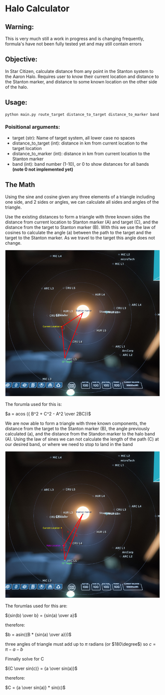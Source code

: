 # Halo Calculator

## Warning:

This is very much still a work in progress and is changing frequently, formula's have not been fully tested yet and may still contain errors

## Objective:

In Star Citizen, calculate distance from any point in the Stanton system to the Aaron Halo. Requires user to know their current location and distance to the Stanton marker, and distance to some known location on the other side of the halo.

## Usage:

```bash
python main.py route_target distance_to_target distance_to_marker band
```

### Poisitional arguments:

- target (str): Name of target system, all lower case no spaces
- distance_to_target (int): distance in km from current location to the target location
- distance_to_marker (int): distance in km from current location to the Stanton marker
- band (int): band number (1-10), or 0 to show distances for all bands
  **(note 0 not implemented yet)**

## The Math

Using the sine and cosine given any three elements of a triangle including one side, and 2 sides or angles, we can calculate all sides and angles of the triangle.

Use the existing distances to form a triangle with three known sides the distance from current location to Stanton marker (A) and target (C), and the distance from the target to Stanton marker (B). With this we use the law of cosines to calculate the angle (a) between the path to the target and the target to the Stanton marker. As we travel to the target this angle does not change.

![Starting Triangle](docs/starting_triangle.png "Starting Triangle")

The forumla used for this is:

$a = acos ({ B^2 + C^2 - A^2 \over 2BC})$

We are now able to form a triangle with three known components, the distance from the target to the Stanton marker (B), the angle previously calculated (a), and the distance from the Standon marker to the halo band (A). Using the law of sines we can not calculate the length of the path (C) at our desired band, or where we need to stop to land in the band

![Ending Triangle](docs/end_triangle.png "Ending Triangle")

The forumlas used for this are:

${sin(b) \over b} = {sin(a) \over a}$

therefore:

$b = asin({B * {sin(a) \over a}})$

three angles of triangle must add up to $\pi$ radians (or $180\degree$) so $c = \pi-a-b$

Finnally solve for C

${C \over sin(c)} = {a \over sin(a)}$

therefore:

$C = {a \over sin(a)} * sin(c)$
